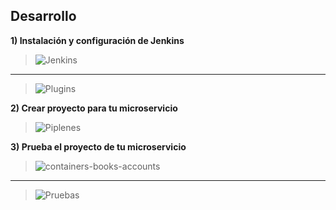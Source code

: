 ## Desarrollo

**1) Instalación y configuración de Jenkins**

>![Jenkins](https://user-images.githubusercontent.com/74322391/205557541-97daaa56-dff4-4672-97c6-b5bd74d2bd2e.PNG)
*** 
>![Plugins](https://user-images.githubusercontent.com/74322391/205594682-49cead0e-3eb9-4fee-9632-36e34f23b126.PNG)

**2) Crear proyecto para tu microservicio**
>![Piplenes](https://user-images.githubusercontent.com/74322391/205594789-ef813143-3d0e-43d2-8c77-c360ad83f3c3.PNG)

**3) Prueba el proyecto de tu microservicio**
>![containers-books-accounts](https://user-images.githubusercontent.com/74322391/205596732-3b9a2094-391e-4477-970b-a27e5f48009c.PNG)
---
>![Pruebas](https://user-images.githubusercontent.com/74322391/205594860-21018b10-dd96-48a3-a634-76cbc6b8218a.PNG)
